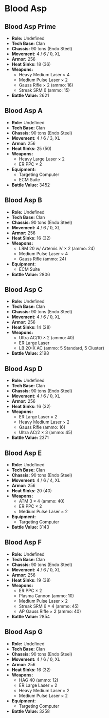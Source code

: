# Blood Asp
## Blood Asp Prime
- **Role:** Undefined
- **Tech Base:** Clan
- **Chassis:** 90 tons (Endo Steel)
- **Movement:** 4 / 6 / 0, XL
- **Armor:** 256
- **Heat Sinks:** 18 (36)
- **Weapons:**
  - Heavy Medium Laser × 4
  - Medium Pulse Laser × 2
  - Gauss Rifle × 2 (ammo: 16)
  - Streak SRM 6 (ammo: 15)
- **Battle Value:** 2621

## Blood Asp A
- **Role:** Undefined
- **Tech Base:** Clan
- **Chassis:** 90 tons (Endo Steel)
- **Movement:** 4 / 6 / 3, XL
- **Armor:** 256
- **Heat Sinks:** 25 (50)
- **Weapons:**
  - Heavy Large Laser × 2
  - ER PPC × 2
- **Equipment:**
  - Targeting Computer
  - ECM Suite
- **Battle Value:** 3452

## Blood Asp B
- **Role:** Undefined
- **Tech Base:** Clan
- **Chassis:** 90 tons (Endo Steel)
- **Movement:** 4 / 6 / 0, XL
- **Armor:** 256
- **Heat Sinks:** 16 (32)
- **Weapons:**
  - LRM 20 w/ Artemis IV × 2 (ammo: 24)
  - Medium Pulse Laser × 4
  - Gauss Rifle (ammo: 24)
- **Equipment:**
  - ECM Suite
- **Battle Value:** 2806

## Blood Asp C
- **Role:** Undefined
- **Tech Base:** Clan
- **Chassis:** 90 tons (Endo Steel)
- **Movement:** 4 / 6 / 0, XL
- **Armor:** 256
- **Heat Sinks:** 14 (28)
- **Weapons:**
  - Ultra AC/10 × 2 (ammo: 40)
  - ER Large Laser
  - LB 20-X AC (ammo: 5 Standard, 5 Cluster)
- **Battle Value:** 2198

## Blood Asp D
- **Role:** Undefined
- **Tech Base:** Clan
- **Chassis:** 90 tons (Endo Steel)
- **Movement:** 4 / 6 / 0, XL
- **Armor:** 256
- **Heat Sinks:** 16 (32)
- **Weapons:**
  - ER Large Laser × 2
  - Heavy Medium Laser × 2
  - Gauss Rifle (ammo: 16)
  - Ultra AC/2 × 3 (ammo: 45)
- **Battle Value:** 2371

## Blood Asp E
- **Role:** Undefined
- **Tech Base:** Clan
- **Chassis:** 90 tons (Endo Steel)
- **Movement:** 4 / 6 / 4, XL
- **Armor:** 256
- **Heat Sinks:** 20 (40)
- **Weapons:**
  - ATM 3 × 4 (ammo: 40)
  - ER PPC × 2
  - Medium Pulse Laser × 2
- **Equipment:**
  - Targeting Computer
- **Battle Value:** 3143

## Blood Asp F
- **Role:** Undefined
- **Tech Base:** Clan
- **Chassis:** 90 tons (Endo Steel)
- **Movement:** 4 / 6 / 0, XL
- **Armor:** 256
- **Heat Sinks:** 19 (38)
- **Weapons:**
  - ER PPC × 2
  - Plasma Cannon (ammo: 10)
  - Medium Pulse Laser × 2
  - Streak SRM 6 × 4 (ammo: 45)
  - AP Gauss Rifle × 2 (ammo: 40)
- **Battle Value:** 2854

## Blood Asp G
- **Role:** Undefined
- **Tech Base:** Clan
- **Chassis:** 90 tons (Endo Steel)
- **Movement:** 4 / 6 / 0, XL
- **Armor:** 256
- **Heat Sinks:** 16 (32)
- **Weapons:**
  - HAG 40 (ammo: 12)
  - ER Large Laser × 2
  - Heavy Medium Laser × 2
  - Medium Pulse Laser × 2
- **Equipment:**
  - Targeting Computer
- **Battle Value:** 3258

